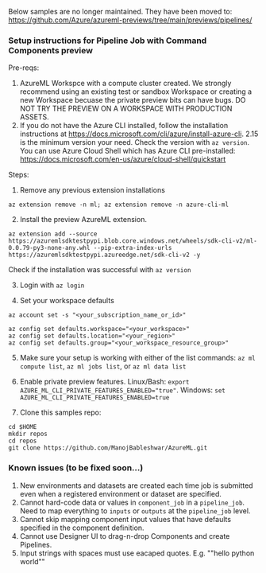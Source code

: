 Below samples are no longer maintained. They have been moved to: https://github.com/Azure/azureml-previews/tree/main/previews/pipelines/

### Setup instructions for Pipeline Job with Command Components preview

Pre-reqs:
1. AzureML Workspce with a compute cluster created. We strongly recommend using an existing test or sandbox Workspace or creating a new Workspace becuase the private preview bits can have bugs. DO NOT TRY THE PREVIEW ON A WORKSPACE WITH PRODUCTION ASSETS.
2. If you do not have the Azure CLI installed, follow the installation instructions at https://docs.microsoft.com/cli/azure/install-azure-cli. 2.15 is the minimum version your need. Check the version with `az version`. You can use Azure Cloud Shell which has Azure CLI pre-installed: https://docs.microsoft.com/en-us/azure/cloud-shell/quickstart

Steps:

1. Remove any previous extension installations

```
az extension remove -n ml; az extension remove -n azure-cli-ml
```

2. Install the preview AzureML extension.

```
az extension add --source https://azuremlsdktestpypi.blob.core.windows.net/wheels/sdk-cli-v2/ml-0.0.79-py3-none-any.whl --pip-extra-index-urls https://azuremlsdktestpypi.azureedge.net/sdk-cli-v2 -y
```

Check if the installation was successful with `az version`

3. Login with `az login`

4. Set your workspace defaults

```
az account set -s "<your_subscription_name_or_id>"

az config set defaults.workspace="<your_workspace>"
az config set defaults.location="<your_region>"
az config set defaults.group="<your_workspace_resource_group>"
```

5. Make sure your setup is working with either of the list commands: `az ml compute list`, `az ml jobs list`, or `az ml data list`

6. Enable private preview features. Linux/Bash: `export AZURE_ML_CLI_PRIVATE_FEATURES_ENABLED="true"`. Windows: `set AZURE_ML_CLI_PRIVATE_FEATURES_ENABLED=true`

7. Clone this samples repo: 

```
cd $HOME
mkdir repos
cd repos
git clone https://github.com/ManojBableshwar/AzureML.git
```

### Known issues (to be fixed soon...)

1. New environments and datasets are created each time job is submitted even when a registered environment or dataset are specified. 
2. Cannot hard-code data or values in `component_job` in a `pipeline_job`. Need to map everything to `inputs` or `outputs` at the `pipeline_job` level.
3. Cannot skip mapping component input values that have defaults specified in the component definition.
4. Cannot use Designer UI to drag-n-drop Components and create Pipelines.
5. Input strings with spaces must use eacaped quotes. E.g. "\"hello python world\""

